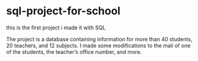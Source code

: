 # sql-project-for-school
this is the first project i made it with SQL

The project is a database containing information for more than 40 students, 20 teachers, and 12 subjects. I made some modifications to the mail of one of the students, the teacher’s office number, and more.
